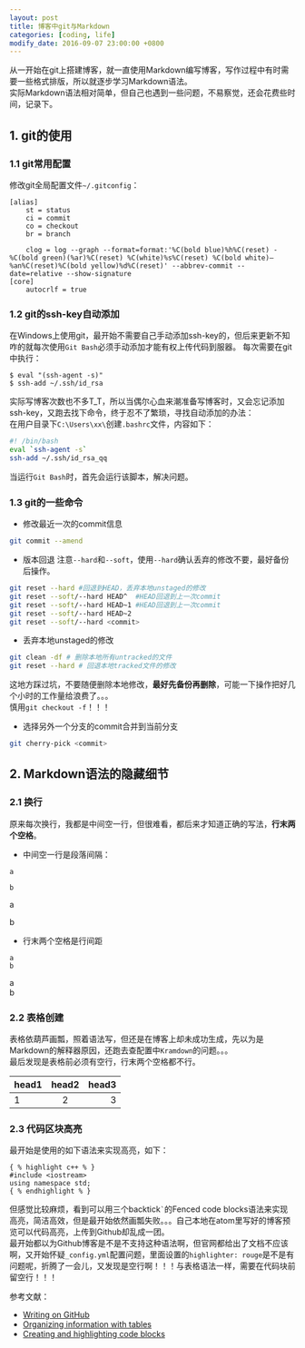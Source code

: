 ```yaml
---
layout: post
title: 博客中git与Markdown
categories: [coding, life]
modify_date: 2016-09-07 23:00:00 +0800
---
```


从一开始在git上搭建博客，就一直使用Markdown编写博客，写作过程中有时需要一些格式排版，所以就逐步学习Markdown语法。  
实际Markdown语法相对简单，但自己也遇到一些问题，不易察觉，还会花费些时间，记录下。  

## 1. git的使用

### 1.1 git常用配置
修改git全局配置文件`~/.gitconfig`：

```
[alias]
	st = status
	ci = commit
	co = checkout
	br = branch

	clog = log --graph --format=format:'%C(bold blue)%h%C(reset) - %C(bold green)(%ar)%C(reset) %C(white)%s%C(reset) %C(bold white)— %an%C(reset)%C(bold yellow)%d%C(reset)' --abbrev-commit --date=relative --show-signature
[core]
	autocrlf = true
```

### 1.2 git的ssh-key自动添加
在Windows上使用git，最开始不需要自己手动添加ssh-key的，但后来更新不知咋的就每次使用`Git Bash`必须手动添加才能有权上传代码到服器。
每次需要在git中执行：  

```
$ eval "(ssh-agent -s)"
$ ssh-add ~/.ssh/id_rsa
```

实际写博客次数也不多T_T，所以当偶尔心血来潮准备写博客时，又会忘记添加ssh-key，又跑去找下命令，终于忍不了繁琐，寻找自动添加的办法：  
在用户目录下`C:\Users\xx\`创建`.bashrc`文件，内容如下：

```bash
#! /bin/bash
eval `ssh-agent -s`
ssh-add ~/.ssh/id_rsa_qq
```

当运行`Git Bash`时，首先会运行该脚本，解决问题。

### 1.3 git的一些命令

* 修改最近一次的commit信息

```bash
git commit --amend

```

* 版本回退
注意`--hard`和`--soft`，使用`--hard`确认丢弃的修改不要，最好备份后操作。  

```bash
git reset --hard #回退到HEAD，丢弃本地unstaged的修改
git reset --soft/--hard HEAD^  #HEAD回退到上一次commit
git reset --soft/--hard HEAD~1 #HEAD回退到上一次commit
git reset --soft/--hard HEAD~2
git reset --soft/--hard <commit>
```

* 丢弃本地unstaged的修改

```bash
git clean -df # 删除本地所有untracked的文件
git reset --hard # 回退本地tracked文件的修改
```

这地方踩过坑，不要随便删除本地修改，**最好先备份再删除**，可能一下操作把好几个小时的工作量给浪费了。。。  
慎用`git checkout -f`！！！  

* 选择另外一个分支的commit合并到当前分支

```bash
git cherry-pick <commit>
```

## 2. Markdown语法的隐藏细节

### 2.1 换行
原来每次换行，我都是中间空一行，但很难看，都后来才知道正确的写法，**行末两个空格**。  

* 中间空一行是段落间隔：

```
a

b
```

a

b

* 行末两个空格是行间距

```
a  
b
```

a  
b

### 2.2 表格创建
表格依葫芦画瓢，照着语法写，但还是在博客上却未成功生成，先以为是Markdown的解释器原因，还跑去查配置中`Kramdown`的问题。。。  
最后发现是表格前必须有空行，行末两个空格都不行。

| head1 | head2 | head3 |
| :---- | :---: | ----: |
| 1 | 2 | 3 |

### 2.3 代码区块高亮
最开始是使用的如下语法来实现高亮，如下：  

```
{ % highlight c++ % }
#include <iostream>
using namespace std;
{ % endhighlight % }

```
但感觉比较麻烦，看到可以用三个backtick`` ` ``的Fenced code blocks语法来实现高亮，简洁高效，但是最开始依然画瓢失败。。。自己本地在atom里写好的博客预览可以代码高亮，上传到Github却乱成一团。  
最开始都以为Github博客是不是不支持这种语法啊，但官网都给出了文档不应该啊，又开始怀疑`_config.yml`配置问题，里面设置的`highlighter: rouge`是不是有问题呢，折腾了一会儿，又发现是空行啊！！！与表格语法一样，需要在代码块前留空行！！！

参考文献：  
* [Writing on GitHub](https://help.github.com/categories/writing-on-github/)
* [Organizing information with tables](https://help.github.com/articles/organizing-information-with-tables/)  
* [Creating and highlighting code blocks](https://help.github.com/articles/creating-and-highlighting-code-blocks/)  
